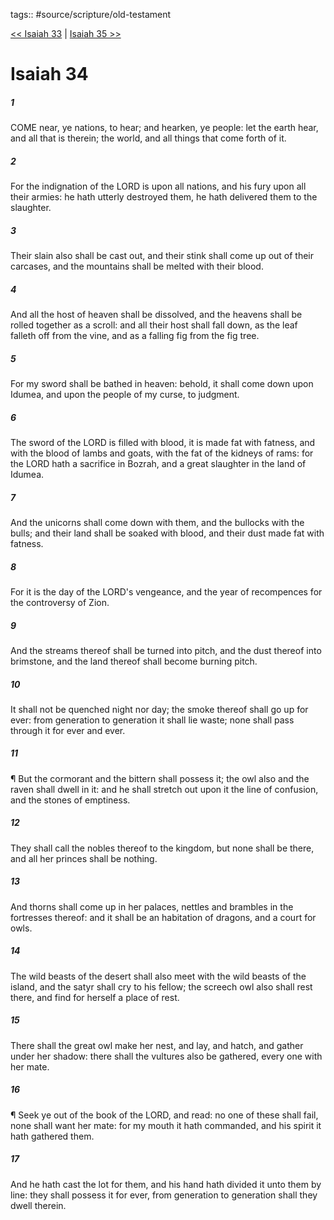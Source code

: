 tags:: #source/scripture/old-testament

[<< Isaiah 33](source/scripture/old-testament/23_Isaiah/Isaiah_33.md) | [Isaiah 35 >>](source/scripture/old-testament/23_Isaiah/Isaiah_35.md)

# Isaiah 34

##### 1

COME near, ye nations, to hear; and hearken, ye people: let the earth hear, and all that is therein; the world, and all things that come forth of it.

##### 2

For the indignation of the LORD is upon all nations, and his fury upon all their armies: he hath utterly destroyed them, he hath delivered them to the slaughter.

##### 3

Their slain also shall be cast out, and their stink shall come up out of their carcases, and the mountains shall be melted with their blood.

##### 4

And all the host of heaven shall be dissolved, and the heavens shall be rolled together as a scroll: and all their host shall fall down, as the leaf falleth off from the vine, and as a falling fig from the fig tree.

##### 5

For my sword shall be bathed in heaven: behold, it shall come down upon Idumea, and upon the people of my curse, to judgment.

##### 6

The sword of the LORD is filled with blood, it is made fat with fatness, and with the blood of lambs and goats, with the fat of the kidneys of rams: for the LORD hath a sacrifice in Bozrah, and a great slaughter in the land of Idumea.

##### 7

And the unicorns shall come down with them, and the bullocks with the bulls; and their land shall be soaked with blood, and their dust made fat with fatness.

##### 8

For it is the day of the LORD's vengeance, and the year of recompences for the controversy of Zion.

##### 9

And the streams thereof shall be turned into pitch, and the dust thereof into brimstone, and the land thereof shall become burning pitch.

##### 10

It shall not be quenched night nor day; the smoke thereof shall go up for ever: from generation to generation it shall lie waste; none shall pass through it for ever and ever.

##### 11

¶ But the cormorant and the bittern shall possess it; the owl also and the raven shall dwell in it: and he shall stretch out upon it the line of confusion, and the stones of emptiness.

##### 12

They shall call the nobles thereof to the kingdom, but none shall be there, and all her princes shall be nothing.

##### 13

And thorns shall come up in her palaces, nettles and brambles in the fortresses thereof: and it shall be an habitation of dragons, and a court for owls.

##### 14

The wild beasts of the desert shall also meet with the wild beasts of the island, and the satyr shall cry to his fellow; the screech owl also shall rest there, and find for herself a place of rest.

##### 15

There shall the great owl make her nest, and lay, and hatch, and gather under her shadow: there shall the vultures also be gathered, every one with her mate.

##### 16

¶ Seek ye out of the book of the LORD, and read: no one of these shall fail, none shall want her mate: for my mouth it hath commanded, and his spirit it hath gathered them.

##### 17

And he hath cast the lot for them, and his hand hath divided it unto them by line: they shall possess it for ever, from generation to generation shall they dwell therein.
